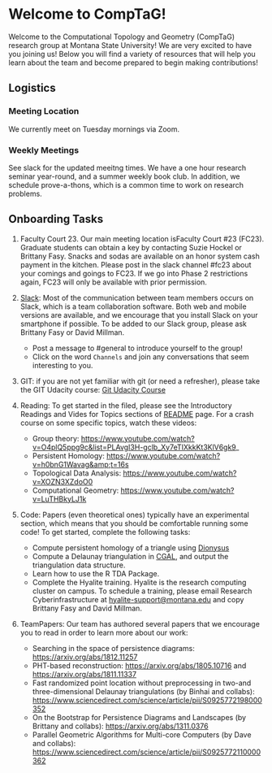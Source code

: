 # Welcome to CompTaG!

Welcome to the Computational Topology and Geometry (CompTaG) research group at
Montana State University! We are very excited to have you joining us! Below
you will find a variety of resources that will help you learn about the team
and become prepared to begin making contributions!

## Logistics

### Meeting Location
We currently meet on Tuesday mornings via Zoom. 


### Weekly Meetings
See slack for the updated meeitng times.  We have a one hour research seminar
year-round, and a summer weekly book club.  In addition, we schedule
prove-a-thons, which is a common time to work on research problems.

## Onboarding Tasks

1. Faculty Court 23. Our main meeting location isFaculty Court #23 (FC23).
   Graduate students can obtain a key by contacting Suzie Hockel or Brittany
   Fasy.  Snacks and sodas are available on an honor system cash payment in the
   kitchen. Please post in the slack channel #fc23 about your comings and goings
   to FC23.  If we go into Phase 2 restrictions again, FC23 will only be
   available with prior permission.

1. [Slack](https://alice-storytelling.slack.com/home): Most of the
   communication between team members occurs on Slack, which is a team
   collaboration software. Both web and mobile versions are available, and we
   encourage that you install Slack on your smartphone if possible. To be added
   to our Slack group, please ask Brittany Fasy or David Millman.
    * Post a message to #general to introduce yourself to the group!
    * Click on the word `Channels` and join any conversations that seem
      interesting to you.

2. GIT: if you are not yet familiar with git (or need a refresher), please take
   the GIT Udacity course:
    [Git Udacity Course](https://www.udacity.com/course/how-to-use-git-and-github--ud775)

3. Reading: To get started in the filed, please see the Introductory Readings
   and Vides
   for Topics sections of
   [README](https://github.com/compTAG/student-resources#introductory-readings-for-topics)
   page.  For a crash course on some specific topics, watch these videos:
    * Group theory: https://www.youtube.com/watch?v=O4plQ5ppg9c&list=PLAvgI3H-gclb_Xy7eTIXkkKt3KlV6gk9_
    * Persistent Homology: https://www.youtube.com/watch?v=h0bnG1Wavag&amp;t=16s
    * Topological Data Analysis: https://www.youtube.com/watch?v=XOZN3XZdoO0
    * Computational Geometry: https://www.youtube.com/watch?v=LuTHBkyLJ1k

4. Code: Papers (even theoretical ones) typically have an experimental section,
   which means that you should be comfortable running some code!  To get started, complete the following tasks:
    * Compute persistent homology of a triangle using [Dionysus](https://www.mrzv.org/software/dionysus/)
    * Compute a Delaunay triangulation in  [CGAL](https://www.cgal.org/), and
     output the triangulation data structure.
    * Learn how to use the R TDA Package.
    * Complete the Hyalite training. Hyalite is the research computing cluster
      on campus. To schedule a training, please email Research Cyberinfrastructure
      at hyalite-support@montana.edu and copy Brittany Fasy and David
      Millman.

5. TeamPapers: Our team has authored several papers that we encourage you to read in order to learn more about our work:
    * Searching in the space of persistence diagrams: https://arxiv.org/abs/1812.11257
    * PHT-based reconstruction: https://arxiv.org/abs/1805.10716 and https://arxiv.org/abs/1811.11337
    * Fast randomized point location without preprocessing in two-and three-dimensional Delaunay triangulations (by Binhai and collabs): https://www.sciencedirect.com/science/article/pii/S0925772198000352
    * On the Bootstrap for Persistence Diagrams and Landscapes (by Brittany and collabs): https://arxiv.org/abs/1311.0376
    * Parallel Geometric Algorithms for Multi-core Computers (by Dave and collabs): https://www.sciencedirect.com/science/article/pii/S0925772110000362
